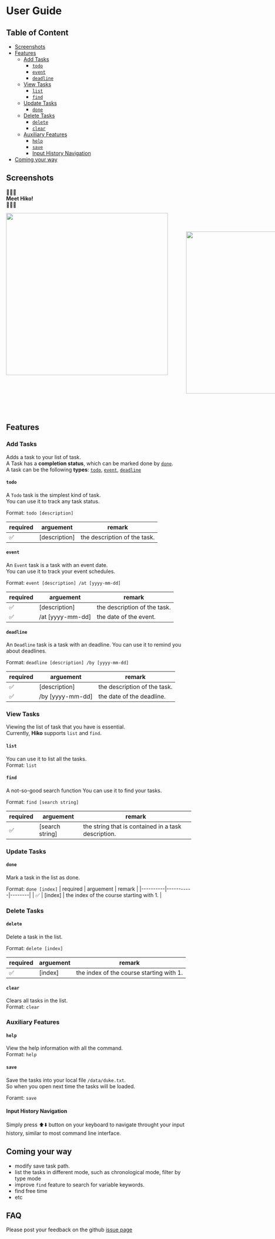# User Guide

## Table of Content
- [Screenshots](#screenshots)
- [Features](#features)
  - [Add Tasks](#add-tasks)
    - [`todo`](#todo)
    - [`event`](#event)
    - [`deadline`](#deadline)
  - [View Tasks](#view-tasks)
    - [`list`](#list)
    - [`find`](#find)
  - [Update Tasks](#update-tasks)
    - [`done`](#done)
  - [Delete Tasks](#delete-tasks)
    - [`delete`](#delete)
    - [`clear`](#clear)
  - [Auxiliary Features](#auxiliary-features)
    - [`help`](#help)
    - [`save`](#save)
    - [Input History Navigation](#input-history-navigation)
- [Coming your way](#coming-your-way)

## Screenshots
🎉🎉🎉  
**Meet Hiko!**  
🎉🎉🎉
<div style="display:flex">
<img src="https://user-images.githubusercontent.com/39845424/133389724-1e7a69a0-2620-4859-ad94-072784fe5301.png" height="440">
<img src="https://user-images.githubusercontent.com/39845424/133390611-2c4d7572-e16f-4dfc-8960-1af9292b2baa.png" height="440" style="margin: 50px;">
<img src="https://user-images.githubusercontent.com/39845424/133391138-a80db12b-6a10-4db5-91b9-5cd06ac372b4.png" height="440">
</div>


## Features 

### Add Tasks
Adds a task to your list of task.  
A Task has a **completion status**, which can be marked done by [`done`](#done).  
A task can be the following **types**:  [`todo`](#todo), [`event`](#event), [`deadline`](#deadline)

#### `todo`
A `Todo` task is the simplest kind of task.  
You can use it to track any task status.

Format: `todo [description]`

| required | arguement | remark |
|----------|-----------|--------|
| ✅ | [description] | the description of the task. |


#### `event`
An `Event` task is a task with an event date.  
You can use it to track your event schedules.

Format: `event [description] /at [yyyy-mm-dd]`

| required | arguement | remark |
|----------|-----------|--------|
| ✅ | [description] | the description of the task. |
| ✅ | /at [yyyy-mm-dd] | the date of the event. |

#### `deadline`
An `Deadline` task is a task with an deadline. 
You can use it to remind you about deadlines.

Format: `deadline [description] /by [yyyy-mm-dd]`

| required | arguement | remark |
|----------|-----------|--------|
| ✅ | [description] | the description of the task. |
| ✅ | /by [yyyy-mm-dd] | the date of the deadline. |

### View Tasks
Viewing the list of task that you have is essential.  
Currently, **Hiko** supports `list` and `find`.

#### `list`
You can use it to list all the tasks.  
Format: `list`

#### `find`
A not-so-good search function
You can use it to find your tasks.

Format: `find [search string]`

| required | arguement | remark |
|----------|-----------|--------|
| ✅ | [search string] | the string that is contained in a task description. |

### Update Tasks
#### `done`
Mark a task in the list as done.  

Format: `done [index]`
| required | arguement | remark |
|----------|-----------|--------|
| ✅ | [index] | the index of the course starting with 1. |

### Delete Tasks
#### `delete`
Delete a task in the list.  

Format: `delete [index]`

| required | arguement | remark |
|----------|-----------|--------|
| ✅ | [index] | the index of the course starting with 1. |

#### `clear`
Clears all tasks in the list.  
Format: `clear`

### Auxiliary Features
#### `help`
View the help information with all the command.  
Format: `help`

#### `save`
Save the tasks into your local file `/data/duke.txt`.  
So when you open next time the tasks will be loaded.

Foramt: `save`

#### Input History Navigation
Simply press ⬆️⬇️ button on your keyboard to navigate throught your input history, similar to most command line interface.

## Coming your way

- modify save task path.
- list the tasks in different mode, such as chronological mode, filter by type mode
- improve `find` feature to search for variable keywords.
- find free time
- etc

## FAQ

Please post your feedback on the github [issue page](https://github.com/YaleChen299/ip/issues)
